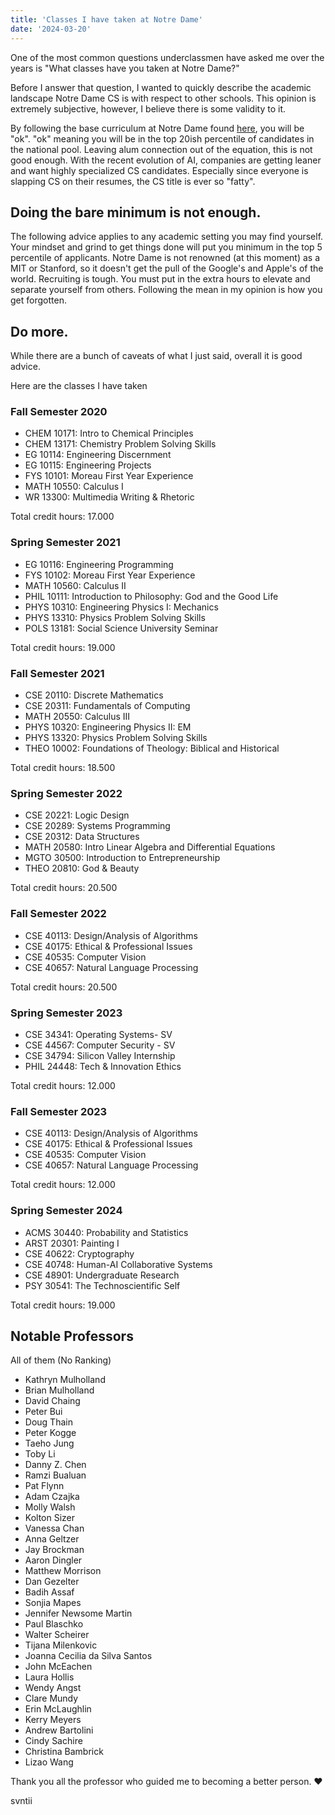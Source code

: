 ```yaml
---
title: 'Classes I have taken at Notre Dame'
date: '2024-03-20'
---
```


One of the most common questions underclassmen have asked me over the years is "What classes have you taken at Notre Dame?"

Before I answer that question, I wanted to quickly describe the academic landscape Notre Dame CS is with respect to other schools. This opinion is extremely subjective, however, I believe there is some validity to it.

By following the base curriculum at Notre Dame found [here](https://cse.nd.edu/undergraduate/computer-science-curriculum/), you will be "ok". "ok" meaning you will be in the top 20ish percentile of candidates in the national pool. Leaving alum connection out of the equation, this is not good enough. With the recent evolution of AI, companies are getting leaner and want highly specialized CS candidates. Especially since everyone is slapping CS on their resumes, the CS title is ever so "fatty". 

## Doing the bare minimum is not enough.

The following advice applies to any academic setting you may find yourself. Your mindset and grind to get things done will put you minimum in the top 5 percentile of applicants. Notre Dame is not renowned (at this moment) as a MIT or Stanford, so it doesn't get the pull of the Google's and Apple's of the world. Recruiting is tough. You must put in the extra hours to elevate and separate yourself from others. Following the mean in my opinion is how you get forgotten. 

## Do more. 

While there are a bunch of caveats of what I just said, overall it is good advice. 

Here are the classes I have taken



### Fall Semester 2020

- CHEM 10171: Intro to Chemical Principles
- CHEM 13171: Chemistry Problem Solving Skills
- EG 10114: Engineering Discernment
- EG 10115: Engineering Projects
- FYS 10101: Moreau First Year Experience
- MATH 10550: Calculus I
- WR 13300: Multimedia Writing & Rhetoric

Total credit hours: 17.000

### Spring Semester 2021

- EG 10116: Engineering Programming
- FYS 10102: Moreau First Year Experience
- MATH 10560: Calculus II
- PHIL 10111: Introduction to Philosophy: God and the Good Life
- PHYS 10310: Engineering Physics I: Mechanics
- PHYS 13310: Physics Problem Solving Skills
- POLS 13181: Social Science University Seminar

Total credit hours: 19.000

### Fall Semester 2021

- CSE 20110: Discrete Mathematics 
- CSE 20311: Fundamentals of Computing
- MATH 20550: Calculus III
- PHYS 10320: Engineering Physics II: EM 
- PHYS 13320: Physics Problem Solving Skills
- THEO 10002: Foundations of Theology: Biblical and Historical 

Total credit hours: 18.500


### Spring Semester 2022

- CSE 20221: Logic Design
- CSE 20289: Systems Programming
- CSE 20312: Data Structures
- MATH 20580: Intro Linear Algebra and Differential Equations 
- MGTO 30500: Introduction to Entrepreneurship
- THEO 20810: God & Beauty 

Total credit hours: 20.500


### Fall Semester 2022

- CSE 40113: Design/Analysis of Algorithms 
- CSE 40175: Ethical & Professional Issues
- CSE 40535: Computer Vision
- CSE 40657: Natural Language Processing 

Total credit hours: 20.500


### Spring Semester 2023

- CSE 34341: Operating Systems- SV
- CSE 44567: Computer Security - SV 
- CSE 34794: Silicon Valley Internship
- PHIL 24448: Tech & Innovation Ethics


Total credit hours: 12.000

### Fall Semester 2023

- CSE 40113: Design/Analysis of Algorithms 
- CSE 40175: Ethical & Professional Issues
- CSE 40535: Computer Vision
- CSE 40657: Natural Language Processing 

Total credit hours: 12.000

### Spring Semester 2024

- ACMS 30440: Probability and Statistics
- ARST 20301: Painting I
- CSE 40622: Cryptography
- CSE 40748: Human-AI Collaborative Systems
- CSE 48901: Undergraduate Research
- PSY 30541: The Technoscientific Self

Total credit hours: 19.000



## Notable Professors

All of them (No Ranking)

- Kathryn Mulholland
- Brian Mulholland
- David Chaing
- Peter Bui
- Doug Thain
- Peter Kogge
- Taeho Jung
- Toby Li
- Danny Z. Chen
- Ramzi Bualuan
- Pat Flynn
- Adam Czajka
- Molly Walsh
- Kolton Sizer
- Vanessa Chan
- Anna Geltzer
- Jay Brockman
- Aaron Dingler
- Matthew Morrison
- Dan Gezelter
- Badih Assaf
- Sonjia Mapes
- Jennifer Newsome Martin
- Paul Blaschko
- Walter Scheirer
- Tijana Milenkovic
- Joanna Cecilia da Silva Santos
- John McEachen
- Laura Hollis
- Wendy Angst
- Clare Mundy
- Erin McLaughlin
- Kerry Meyers	
- Andrew Bartolini	
- Cindy Sachire	
- Christina Bambrick
- Lizao Wang	


Thank you all the professor who guided me to becoming a better person. ❤️

svntii
